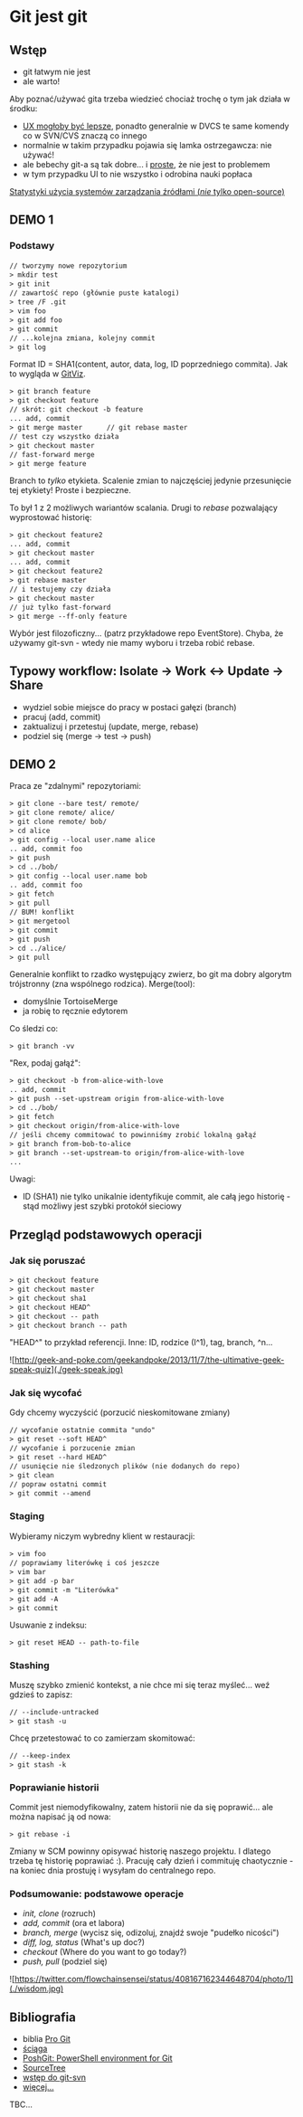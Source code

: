 # Git jest git

## Wstęp

- git łatwym nie jest
- ale warto!

Aby poznać/używać gita trzeba wiedzieć chociaż trochę o tym jak działa w środku:

- [UX mogłoby być lepsze](http://stevelosh.com/blog/2013/04/git-koans/), ponadto generalnie w DVCS te same komendy co w SVN/CVS znaczą co innego
- normalnie w takim przypadku pojawia się lamka ostrzegawcza: nie używać!
- ale bebechy git-a są tak dobre... i [proste](./Quine/Program.cs), że nie jest to problemem
- w tym przypadku UI to nie wszystko i odrobina nauki popłaca

[Statystyki użycia systemów zarządzania źródłami (*nie* tylko open-source)](http://www.slideshare.net/IanSkerrett/eclipse-survey-2013-report-final/14)

## DEMO 1

### Podstawy

	// tworzymy nowe repozytorium
	> mkdir test
    > git init
    // zawartość repo (głównie puste katalogi)
    > tree /F .git
    > vim foo
    > git add foo
    > git commit
    // ...kolejna zmiana, kolejny commit
    > git log

Format ID = SHA1(content, autor, data, log, ID poprzedniego commita). Jak to wygląda w [GitViz](https://github.com/Readify/GitViz).


	> git branch feature
	> git checkout feature
	// skrót: git checkout -b feature
	... add, commit
	> git merge master		// git rebase master
	// test czy wszystko działa
	> git checkout master
	// fast-forward merge
	> git merge feature

Branch to *tylko* etykieta. Scalenie zmian to najczęściej jedynie przesunięcie tej etykiety! Proste i bezpieczne.

To był 1 z 2 możliwych wariantów scalania. Drugi to *rebase* pozwalający wyprostować historię:

	> git checkout feature2
	... add, commit
	> git checkout master
	... add, commit
	> git checkout feature2
	> git rebase master
	// i testujemy czy działa
	> git checkout master
	// już tylko fast-forward 
	> git merge --ff-only feature

Wybór jest filozoficzny... (patrz przykładowe repo EventStore). Chyba, że używamy git-svn - wtedy nie mamy wyboru i trzeba robić rebase.
 
## Typowy workflow: Isolate -> Work <-> Update -> Share 

- wydziel sobie miejsce do pracy w postaci gałęzi (branch)
- pracuj (add, commit)
- zaktualizuj i przetestuj (update, merge, rebase)
- podziel się (merge -> test -> push)

## DEMO 2

Praca ze "zdalnymi" repozytoriami:

	> git clone --bare test/ remote/
	> git clone remote/ alice/
	> git clone remote/ bob/
	> cd alice
	> git config --local user.name alice
	.. add, commit foo
	> git push
	> cd ../bob/
	> git config --local user.name bob
	.. add, commit foo
	> git fetch
	> git pull
	// BUM! konflikt
	> git mergetool
	> git commit
	> git push
	> cd ../alice/
	> git pull

Generalnie konflikt to rzadko występujący zwierz, bo git ma dobry algorytm trójstronny (zna wspólnego rodzica). Merge(tool):

 - domyślnie TortoiseMerge
 - ja robię to ręcznie edytorem

Co śledzi co:

	> git branch -vv

"Rex, podaj gałąź":

	> git checkout -b from-alice-with-love
	.. add, commit
	> git push --set-upstream origin from-alice-with-love
	> cd ../bob/
	> git fetch
	> git checkout origin/from-alice-with-love
	// jeśli chcemy commitować to powinniśmy zrobić lokalną gałąź
	> git branch from-bob-to-alice
	> git branch --set-upstream-to origin/from-alice-with-love
	...

Uwagi:

 - ID (SHA1) nie tylko unikalnie identyfikuje commit, ale całą jego historię - stąd możliwy jest szybki protokół sieciowy
 
## Przegląd podstawowych operacji

### Jak się poruszać

	> git checkout feature
	> git checkout master
	> git checkout sha1
	> git checkout HEAD^
	> git checkout -- path
	> git checkout branch -- path

"HEAD^" to przykład referencji. Inne: ID, rodzice (I^1), tag, branch, ^n...

![http://geek-and-poke.com/geekandpoke/2013/11/7/the-ultimative-geek-speak-quiz](./geek-speak.jpg)

### Jak się wycofać

Gdy chcemy wyczyścić (porzucić nieskomitowane zmiany)

	// wycofanie ostatnie commita "undo"
	> git reset --soft HEAD^
	// wycofanie i porzucenie zmian
	> git reset --hard HEAD^
	// usunięcie nie śledzonych plików (nie dodanych do repo)
	> git clean
	// popraw ostatni commit
	> git commit --amend

### Staging

Wybieramy niczym wybredny klient w restauracji:

	> vim foo
	// poprawiamy literówkę i coś jeszcze
	> vim bar
	> git add -p bar
	> git commit -m "Literówka"
	> git add -A
	> git commit

Usuwanie z indeksu:

	> git reset HEAD -- path-to-file

### Stashing

Muszę szybko zmienić kontekst, a nie chce mi się teraz myśleć... weź gdzieś to zapisz:

	// --include-untracked
	> git stash -u

Chcę przetestować to co zamierzam skomitować:

	// --keep-index
	> git stash -k

### Poprawianie historii

Commit jest niemodyfikowalny, zatem historii nie da się poprawić... ale można napisać ją od nowa:

	> git rebase -i

Zmiany w SCM powinny opisywać historię naszego projektu. I dlatego trzeba tę historię poprawiać :). Pracuję cały dzień i commituję chaotycznie - na koniec dnia prostuję i wysyłam do centralnego repo.

### Podsumowanie: podstawowe operacje

- *init, clone* (rozruch)
- *add, commit* (ora et labora)
- *branch, merge* (wycisz się, odizoluj, znajdź swoje "pudełko nicości")
- *diff, log, status* (What's up doc?)
- *checkout* (Where do you want to go today?)
- *push, pull* (podziel się)

![https://twitter.com/flowchainsensei/status/408167162344648704/photo/1](./wisdom.jpg)

## Bibliografia

- biblia [Pro Git](http://git-scm.com/book)
- [ściąga](http://ndpsoftware.com/git-cheatsheet.html)
- [PoshGit: PowerShell environment for Git](https://github.com/dahlbyk/posh-git)
- [SourceTree](http://www.sourcetreeapp.com/)
- [wstęp do git-svn](http://www.benedykt.net/2013/03/22/kodzic-po-ludzku-czyli-jak-sie-pozbyc-svn-a/)
- [więcej...](https://pinboard.in/u:orientman/t:Git/)

TBC...
